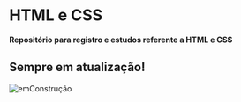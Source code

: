 # HTML e CSS

**Repositório para registro e estudos referente a HTML e CSS**

## Sempre em atualização!
![emConstrução](https://octodex.github.com/images/constructocat2.jpg) 
